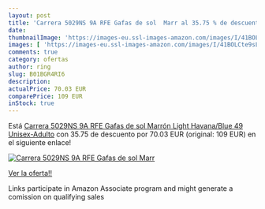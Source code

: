```yaml
---
layout: post
title: 'Carrera 5029NS 9A RFE Gafas de sol  Marr al 35.75 % de descuento'
date: 
thumbnailImage: 'https://images-eu.ssl-images-amazon.com/images/I/41BOLCte9sL._SL200_.jpg'
images: [ 'https://images-eu.ssl-images-amazon.com/images/I/41BOLCte9sL._SL200_.jpg' ]
comments: true
category: ofertas
author: ring
slug: B01BGR4RI6
description:
actualPrice: 70.03 EUR
comparePrice: 109 EUR
inStock: true
---
```


Está [Carrera 5029NS 9A RFE Gafas de sol  Marrón  Light Havana/Blue   49 Unisex-Adulto](https://www.amazon.es/dp/B01BGR4RI6/?tag=tolees-21) con 35.75 de descuento por 70.03 EUR (original: 109 EUR) en el siguiente enlace!

[![Carrera 5029NS 9A RFE Gafas de sol  Marr](https://images-eu.ssl-images-amazon.com/images/I/41BOLCte9sL._SL200_.jpg)](https://www.amazon.es/dp/B01BGR4RI6/?tag=tolees-21)

[Ver la oferta!!](https://www.amazon.es/dp/B01BGR4RI6/?tag=tolees-21)

Links participate in Amazon Associate program and might generate a comission on qualifying sales


